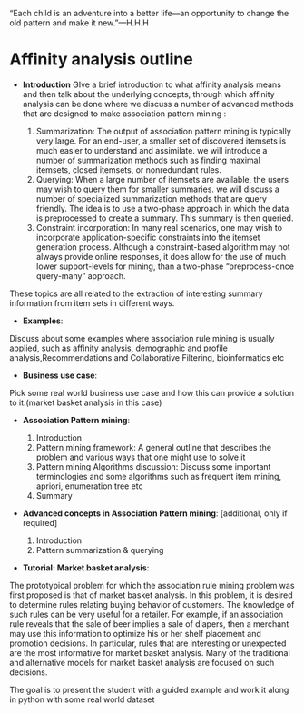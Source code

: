 “Each child is an adventure into a better life—an opportunity to change the old pattern and make it new.”—H.H.H

# Affinity analysis outline

-  **Introduction**
GIve a brief introduction to what affinity analysis means and then talk about the underlying concepts, through which affinity analysis can be done where  we discuss a number of advanced methods that are designed to make association pattern mining :  
	
	1. Summarization: The output of association pattern mining is typically very large. For an end-user, a smaller set of discovered itemsets is much easier to understand and assimilate. we will introduce a number of summarization methods such as finding maximal itemsets, closed itemsets, or nonredundant rules.
	2. Querying: When a large number of itemsets are available, the users may wish to query them for smaller summaries. we will discuss a number of specialized summarization methods that are query friendly. The idea is to use a two-phase approach in which the data is preprocessed to create a summary. This summary is then queried.
	3. Constraint incorporation: In many real scenarios, one may wish to incorporate application-specific constraints into the itemset generation process. Although a constraint-based algorithm may not always provide online responses, it does allow for the use of much lower support-levels for mining, than a two-phase “preprocess-once query-many” approach.

These topics are all related to the extraction of interesting summary information from item sets in different ways.

- **Examples**:
 
Discuss about some examples where association rule mining is usually applied, such as affinity analysis, demographic and profile analysis,Recommendations and Collaborative Filtering, bioinformatics etc

- **Business use case**:

Pick some real world business use case and how this can  provide a solution to it.(market basket analysis in this case)

- **Association Pattern mining**: 

 	1. Introduction
	2. Pattern mining framework: 
	A general outline that describes the problem and various ways that one might use to solve it
	3. Pattern mining Algorithms discussion:
	Discuss some important terminologies and some algorithms such as frequent item mining, apriori, enumeration tree etc
	4. Summary
	
-  **Advanced concepts in Association Pattern mining**: [additional, only if required]

	1. Introduction 
	2. Pattern summarization & querying
	
-  **Tutorial: Market basket analysis**:

The prototypical problem for which the association rule mining problem was first proposed is that of market basket analysis. In this problem, it is desired to determine rules relating buying behavior of customers. The knowledge of such rules can be very useful for a retailer. For example, if an association rule reveals that the sale of beer implies a sale of diapers, then a merchant may use this information to optimize his or her shelf placement and promotion decisions. In particular, rules that are interesting or unexpected are the most informative for market basket analysis. Many of the traditional and alternative models for market basket analysis are focused on such decisions.

The goal is to present the student with a guided example and work it along in python with some real world dataset
